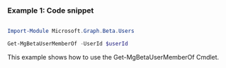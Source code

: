 ### Example 1: Code snippet

```powershell

Import-Module Microsoft.Graph.Beta.Users

Get-MgBetaUserMemberOf -UserId $userId

```
This example shows how to use the Get-MgBetaUserMemberOf Cmdlet.

